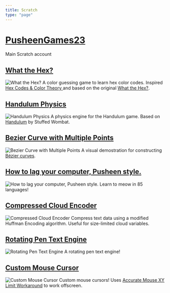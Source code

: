 ```yaml
---
title: Scratch
type: "page"
---
```

# [PusheenGames23](https://scratch.mit.edu/users/PusheenGames23/)
Main Scratch account

## [What the Hex?](https://scratch.mit.edu/projects/255311389/)
![What the Hex?](https://uploads.scratch.mit.edu/get_image/project/255311389_480x360.png)
A color guessing game to learn hex color codes. Inspired [Hex Codes & Color Theory
](https://www.youtube.com/watch?v=xlRiLSDdqcY) and based on the original [What the Hex?](http://yizzle.com/whatthehex/).

## [Handulum Physics](https://scratch.mit.edu/projects/311056907/)
![Handulum Physics](/src/projects/scratch/compressed-cloud-encoder.gif)
A physics engine for the Handulum game. Based on [Handulum](http://uploads.ungrounded.net/alternate/1263000/1263490_alternate_71105_r9.zip/) by Stuffed Wombat.

## [Bezier Curve with Multiple Points](https://scratch.mit.edu/projects/206380452/)
![Bezier Curve with Multiple Points](https://uploads.scratch.mit.edu/get_image/project/206380452_480x360.png)
A visual demostration for constructing [Bézier curves](https://javascript.info/bezier-curve).

## [How to lag your computer, Pusheen style.](https://scratch.mit.edu/projects/41853952/)
![How to lag your computer, Pusheen style.](/src/projects/scratch/how-to-lag-your-computer-pusheen-style.gif)
Learn to meow in 85 languages!

## [Compressed Cloud Encoder](https://scratch.mit.edu/projects/238658861/)
![Compressed Cloud Encoder](/src/projects/scratch/compressed-cloud-encoder.gif)
Compress text data using a modified Huffman Encoding algorithm. Useful for size-limited cloud variables.

## [Rotating Pen Text Engine](https://scratch.mit.edu/projects/204166214/)
![Rotating Pen Text Engine](/src/projects/scratch/rotating-pen-text-engine.gif)
A rotating pen text engine!

## [Custom Mouse Cursor](https://scratch.mit.edu/projects/315369204/)
![Custom Mouse Cursor](https://uploads.scratch.mit.edu/get_image/project/315369204_480x360.png)
Custom mouse cursors! Uses [Accurate Mouse XY Limit Workaround](https://scratch.mit.edu/projects/314585546/) to work offscreen. 